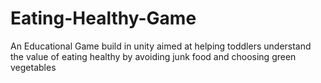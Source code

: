 # Eating-Healthy-Game
 An Educational Game build in unity aimed at helping toddlers understand the value of eating healthy by avoiding junk food and choosing green vegetables
